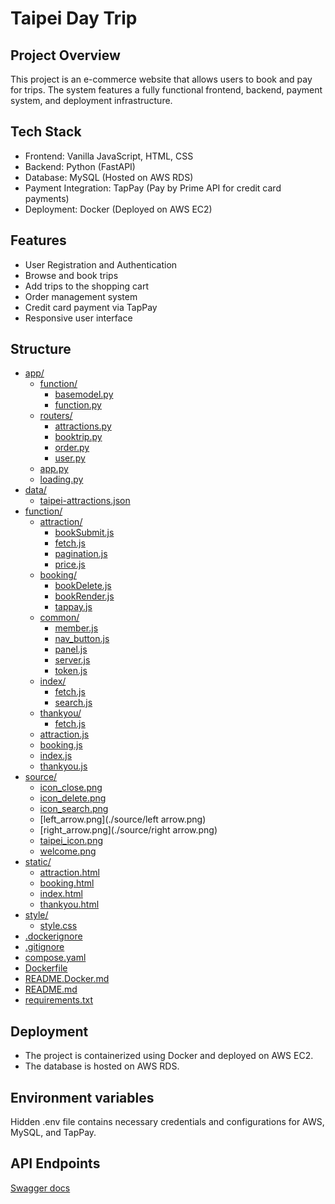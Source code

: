 # Taipei Day Trip

## Project Overview

This project is an e-commerce website that allows users to book and pay for trips. The system features a fully functional frontend, backend, payment system, and deployment infrastructure.

## Tech Stack

- Frontend: Vanilla JavaScript, HTML, CSS
- Backend: Python (FastAPI)
- Database: MySQL (Hosted on AWS RDS)
- Payment Integration: TapPay (Pay by Prime API for credit card payments)
- Deployment: Docker (Deployed on AWS EC2)

## Features

- User Registration and Authentication
- Browse and book trips
- Add trips to the shopping cart
- Order management system
- Credit card payment via TapPay
- Responsive user interface

## Structure

- [app/](./app)
  - [function/](./app/function)
    - [basemodel.py](./app/function/basemodel.py)
    - [function.py](./app/function/function.py)
  - [routers/](./app/routers)
    - [attractions.py](./app/routers/attractions.py)
    - [booktrip.py](./app/routers/booktrip.py)
    - [order.py](./app/routers/order.py)
    - [user.py](./app/routers/user.py)
  - [app.py](./app/app.py)
  - [loading.py](./app/loading.py)
- [data/](./data)
  - [taipei-attractions.json](./data/taipei-attractions.json)
- [function/](./function)
  - [attraction/](./function/attraction)
    - [bookSubmit.js](./function/attraction/bookSubmit.js)
    - [fetch.js](./function/attraction/fetch.js)
    - [pagination.js](./function/attraction/pagination.js)
    - [price.js](./function/attraction/price.js)
  - [booking/](./function/booking)
    - [bookDelete.js](./function/booking/bookDelete.js)
    - [bookRender.js](./function/booking/bookRender.js)
    - [tappay.js](./function/booking/tappay.js)
  - [common/](./function/common)
    - [member.js](./function/common/member.js)
    - [nav_button.js](./function/common/nav_button.js)
    - [panel.js](./function/common/panel.js)
    - [server.js](./function/common/server.js)
    - [token.js](./function/common/token.js)
  - [index/](./function/index)
    - [fetch.js](./function/index/fetch.js)
    - [search.js](./function/index/search.js)
  - [thankyou/](./function/thankyou)
    - [fetch.js](./function/thankyou/fetch.js)
  - [attraction.js](./function/attraction.js)
  - [booking.js](./function/booking.js)
  - [index.js](./function/index.js)
  - [thankyou.js](./function/thankyou.js)
- [source/](./source)
  - [icon_close.png](./source/icon_close.png)
  - [icon_delete.png](./source/icon_delete.png)
  - [icon_search.png](./source/icon_search.png)
  - [left_arrow.png](./source/left arrow.png)
  - [right_arrow.png](./source/right arrow.png)
  - [taipei_icon.png](./source/taipei_icon.png)
  - [welcome.png](./source/welcome.png)
- [static/](./static)
  - [attraction.html](./static/attraction.html)
  - [booking.html](./static/booking.html)
  - [index.html](./static/index.html)
  - [thankyou.html](./static/thankyou.html)
- [style/](./style)
  - [style.css](./style/style.css)
- [.dockerignore](./.dockerignore)
- [.gitignore](./.gitignore)
- [compose.yaml](./compose.yaml)
- [Dockerfile](./Dockerfile)
- [README.Docker.md](./README.Docker.md)
- [README.md](./README.md)
- [requirements.txt](./requirements.txt)

## Deployment

- The project is containerized using Docker and deployed on AWS EC2.
- The database is hosted on AWS RDS.

## Environment variables

Hidden .env file contains necessary credentials and configurations for AWS, MySQL, and TapPay.

## API Endpoints

[Swagger docs](https://taipeidaytrip.haohaoscreamandrun.online/docs)